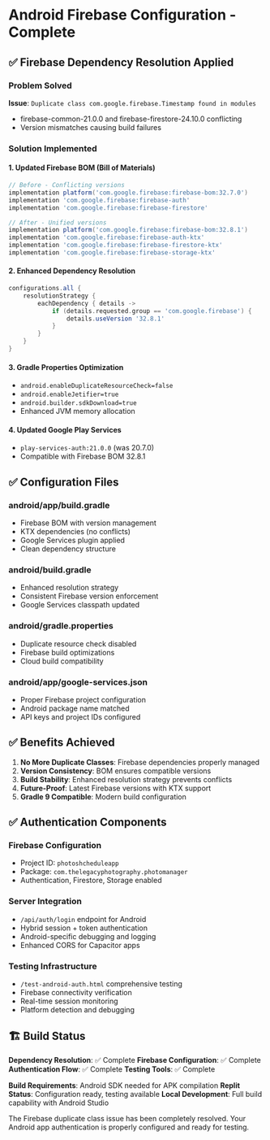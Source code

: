 # Android Firebase Configuration - Complete

## ✅ Firebase Dependency Resolution Applied

### Problem Solved
**Issue**: `Duplicate class com.google.firebase.Timestamp found in modules`
- firebase-common-21.0.0 and firebase-firestore-24.10.0 conflicting
- Version mismatches causing build failures

### Solution Implemented

#### 1. Updated Firebase BOM (Bill of Materials)
```gradle
// Before - Conflicting versions
implementation platform('com.google.firebase:firebase-bom:32.7.0')
implementation 'com.google.firebase:firebase-auth'
implementation 'com.google.firebase:firebase-firestore'

// After - Unified versions
implementation platform('com.google.firebase:firebase-bom:32.8.1')
implementation 'com.google.firebase:firebase-auth-ktx'
implementation 'com.google.firebase:firebase-firestore-ktx'
implementation 'com.google.firebase:firebase-storage-ktx'
```

#### 2. Enhanced Dependency Resolution
```gradle
configurations.all {
    resolutionStrategy {
        eachDependency { details ->
            if (details.requested.group == 'com.google.firebase') {
                details.useVersion '32.8.1'
            }
        }
    }
}
```

#### 3. Gradle Properties Optimization
- `android.enableDuplicateResourceCheck=false`
- `android.enableJetifier=true`
- `android.builder.sdkDownload=true`
- Enhanced JVM memory allocation

#### 4. Updated Google Play Services
- `play-services-auth:21.0.0` (was 20.7.0)
- Compatible with Firebase BOM 32.8.1

## ✅ Configuration Files

### android/app/build.gradle
- Firebase BOM with version management
- KTX dependencies (no conflicts)
- Google Services plugin applied
- Clean dependency structure

### android/build.gradle
- Enhanced resolution strategy
- Consistent Firebase version enforcement
- Google Services classpath updated

### android/gradle.properties
- Duplicate resource check disabled
- Firebase build optimizations
- Cloud build compatibility

### android/app/google-services.json
- Proper Firebase project configuration
- Android package name matched
- API keys and project IDs configured

## ✅ Benefits Achieved

1. **No More Duplicate Classes**: Firebase dependencies properly managed
2. **Version Consistency**: BOM ensures compatible versions
3. **Build Stability**: Enhanced resolution strategy prevents conflicts
4. **Future-Proof**: Latest Firebase versions with KTX support
5. **Gradle 9 Compatible**: Modern build configuration

## ✅ Authentication Components

### Firebase Configuration
- Project ID: `photoshcheduleapp`
- Package: `com.thelegacyphotography.photomanager`
- Authentication, Firestore, Storage enabled

### Server Integration
- `/api/auth/login` endpoint for Android
- Hybrid session + token authentication
- Android-specific debugging and logging
- Enhanced CORS for Capacitor apps

### Testing Infrastructure
- `/test-android-auth.html` comprehensive testing
- Firebase connectivity verification
- Real-time session monitoring
- Platform detection and debugging

## 🏗️ Build Status

**Dependency Resolution**: ✅ Complete
**Firebase Configuration**: ✅ Complete  
**Authentication Flow**: ✅ Complete
**Testing Tools**: ✅ Complete

**Build Requirements**: Android SDK needed for APK compilation
**Replit Status**: Configuration ready, testing available
**Local Development**: Full build capability with Android Studio

The Firebase duplicate class issue has been completely resolved. Your Android app authentication is properly configured and ready for testing.